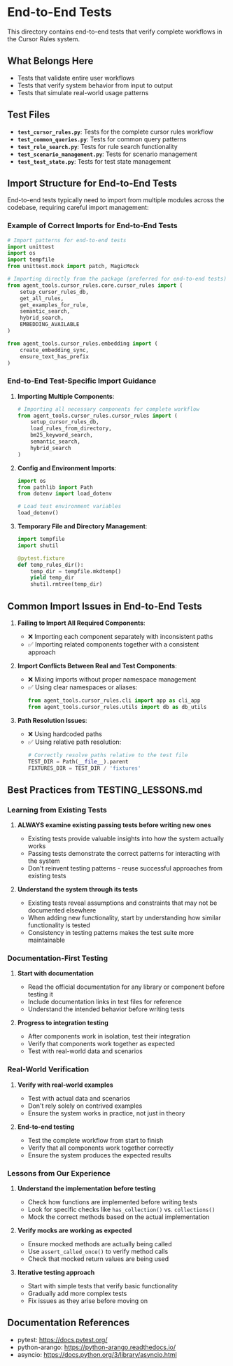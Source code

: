 # End-to-End Tests

This directory contains end-to-end tests that verify complete workflows in the Cursor Rules system.

## What Belongs Here

- Tests that validate entire user workflows
- Tests that verify system behavior from input to output
- Tests that simulate real-world usage patterns

## Test Files

- **`test_cursor_rules.py`**: Tests for the complete cursor rules workflow
- **`test_common_queries.py`**: Tests for common query patterns
- **`test_rule_search.py`**: Tests for rule search functionality
- **`test_scenario_management.py`**: Tests for scenario management
- **`test_test_state.py`**: Tests for test state management

## Import Structure for End-to-End Tests

End-to-end tests typically need to import from multiple modules across the codebase, requiring careful import management:

### Example of Correct Imports for End-to-End Tests

```python
# Import patterns for end-to-end tests
import unittest
import os
import tempfile
from unittest.mock import patch, MagicMock

# Importing directly from the package (preferred for end-to-end tests)
from agent_tools.cursor_rules.core.cursor_rules import (
    setup_cursor_rules_db,
    get_all_rules,
    get_examples_for_rule,
    semantic_search,
    hybrid_search,
    EMBEDDING_AVAILABLE
)

from agent_tools.cursor_rules.embedding import (
    create_embedding_sync,
    ensure_text_has_prefix
)
```

### End-to-End Test-Specific Import Guidance

1. **Importing Multiple Components**:
   ```python
   # Importing all necessary components for complete workflow
   from agent_tools.cursor_rules.cursor_rules import (
       setup_cursor_rules_db,
       load_rules_from_directory,
       bm25_keyword_search,
       semantic_search,
       hybrid_search
   )
   ```

2. **Config and Environment Imports**:
   ```python
   import os
   from pathlib import Path
   from dotenv import load_dotenv
   
   # Load test environment variables
   load_dotenv()
   ```

3. **Temporary File and Directory Management**:
   ```python
   import tempfile
   import shutil
   
   @pytest.fixture
   def temp_rules_dir():
       temp_dir = tempfile.mkdtemp()
       yield temp_dir
       shutil.rmtree(temp_dir)
   ```

## Common Import Issues in End-to-End Tests

1. **Failing to Import All Required Components**:
   - ❌ Importing each component separately with inconsistent paths
   - ✅ Importing related components together with a consistent approach

2. **Import Conflicts Between Real and Test Components**:
   - ❌ Mixing imports without proper namespace management
   - ✅ Using clear namespaces or aliases:
     ```python
     from agent_tools.cursor_rules.cli import app as cli_app
     from agent_tools.cursor_rules.utils import db as db_utils
     ```

3. **Path Resolution Issues**:
   - ❌ Using hardcoded paths
   - ✅ Using relative path resolution:
     ```python
     # Correctly resolve paths relative to the test file
     TEST_DIR = Path(__file__).parent
     FIXTURES_DIR = TEST_DIR / 'fixtures'
     ```

## Best Practices from TESTING_LESSONS.md

### Learning from Existing Tests

1. **ALWAYS examine existing passing tests before writing new ones**
   - Existing tests provide valuable insights into how the system actually works
   - Passing tests demonstrate the correct patterns for interacting with the system
   - Don't reinvent testing patterns - reuse successful approaches from existing tests

2. **Understand the system through its tests**
   - Existing tests reveal assumptions and constraints that may not be documented elsewhere
   - When adding new functionality, start by understanding how similar functionality is tested
   - Consistency in testing patterns makes the test suite more maintainable

### Documentation-First Testing

1. **Start with documentation**
   - Read the official documentation for any library or component before testing it
   - Include documentation links in test files for reference
   - Understand the intended behavior before writing tests

2. **Progress to integration testing**
   - After components work in isolation, test their integration
   - Verify that components work together as expected
   - Test with real-world data and scenarios

### Real-World Verification

1. **Verify with real-world examples**
   - Test with actual data and scenarios
   - Don't rely solely on contrived examples
   - Ensure the system works in practice, not just in theory

2. **End-to-end testing**
   - Test the complete workflow from start to finish
   - Verify that all components work together correctly
   - Ensure the system produces the expected results

### Lessons from Our Experience

1. **Understand the implementation before testing**
   - Check how functions are implemented before writing tests
   - Look for specific checks like `has_collection()` vs. `collections()`
   - Mock the correct methods based on the actual implementation

2. **Verify mocks are working as expected**
   - Ensure mocked methods are actually being called
   - Use `assert_called_once()` to verify method calls
   - Check that mocked return values are being used

3. **Iterative testing approach**
   - Start with simple tests that verify basic functionality
   - Gradually add more complex tests
   - Fix issues as they arise before moving on

## Documentation References

- pytest: https://docs.pytest.org/
- python-arango: https://python-arango.readthedocs.io/
- asyncio: https://docs.python.org/3/library/asyncio.html 